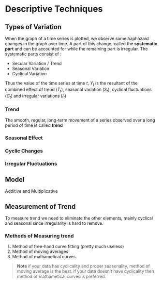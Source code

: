# Descriptive Techniques 

## Types of Variation

When the graph of a time series is plotted, we observe some haphazard changes in the graph over time. A part of this change, called the **systematic part** and can be accounted for while the remaining part is irregular. The systematic parts consist of : 

- Secular Variation / Trend 
- Seasonal Variation 
- Cyclical Variation 

Thus the value of the time series at time $t$, $Y_t$ is the resultant of the combined effect of trend $(T_t)$, seasonal variation $(S_t)$, cyclical fluctuations $(C_t)$ and irregular variations $(I_t)$


### Trend 
The smooth, regular, long-term movement of a series observed over a long period of time is called **trend**
### Seasonal Effect
### Cyclic Changes 
### Irregular Fluctuations 

## Model
Additive and Multiplicative 

## Measurement of Trend 
To measure trend we need to eliminate the other elements, mainly cyclical and seasonal since irregularity is hard to remove. 

### Methods of Measuring trend 
1. Method of free-hand curve fitting (pretty much useless)
2. Method of moving averages 
3. Method of mathametical curves

> **Note** 
> if your data has cyclicality and proper seasonality, method of moving average is the best. If your data doesn't have cyclicality then method of mathametical curves is preferred. 




